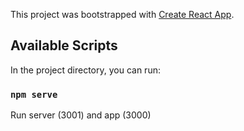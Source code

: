 This project was bootstrapped with [Create React App](https://github.com/facebook/create-react-app).

## Available Scripts

In the project directory, you can run:

### `npm serve`

Run server (3001) and app (3000)
